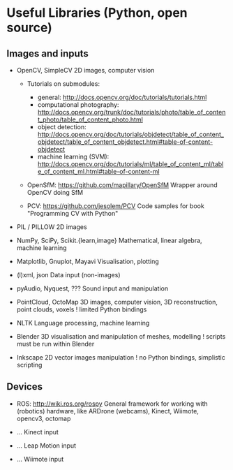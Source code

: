 Useful Libraries (Python, open source)
======================================


Images and inputs
-----------------

* OpenCV, SimpleCV
  2D images, computer vision

  * Tutorials on submodules:
    - general: http://docs.opencv.org/doc/tutorials/tutorials.html
    - computational photography: http://docs.opencv.org/trunk/doc/tutorials/photo/table_of_content_photo/table_of_content_photo.html
    - object detection: http://docs.opencv.org/doc/tutorials/objdetect/table_of_content_objdetect/table_of_content_objdetect.html#table-of-content-objdetect
    - machine learning (SVM): http://docs.opencv.org/doc/tutorials/ml/table_of_content_ml/table_of_content_ml.html#table-of-content-ml

  * OpenSfM: https://github.com/mapillary/OpenSfM
    Wrapper around OpenCV doing SfM
  * PCV: https://github.com/jesolem/PCV
    Code samples for book "Programming CV with Python"

* PIL / PILLOW
  2D images

* NumPy, SciPy, Scikit.{learn,image}
  Mathematical, linear algebra, machine learning

* Matplotlib, Gnuplot, Mayavi
  Visualisation, plotting

* (l)xml, json
  Data input (non-images)

* pyAudio, Nyquest, ???
  Sound input and manipulation

* PointCloud, OctoMap
  3D images, computer vision, 3D reconstruction, point clouds, voxels
  ! limited Python bindings

* NLTK
  Language processing, machine learning

* Blender
  3D visualisation and manipulation of meshes, modelling
  ! scripts must be run within Blender

* Inkscape
  2D vector images manipulation
  ! no Python bindings, simplistic scripting


Devices
-------

* ROS: http://wiki.ros.org/rospy
  General framework for working with (robotics) hardware,
  like ARDrone (webcams), Kinect, Wiimote, opencv3, octomap

* ...
  Kinect input

* ...
  Leap Motion input

* ...
  Wiimote input


